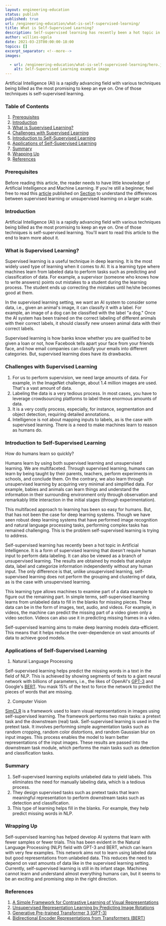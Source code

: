 ```yaml
---
layout: engineering-education
status: publish
published: true
url: /engineering-education/what-is-self-supervised-learning/
title: What is Self-Supervised Learning?
description: Self-supervised learning has recently been a hot topic in Artificial Intelligence. It is a form of supervised learning that doesn't require human input to perform data labeling. It can also be viewed as a branch of unsupervised learning. The results are obtained by models that analyze data, label and categorize information independently without any human input. In this article, we introduce self-supervised learning.
author: willies-ogola
date: 2021-03-23T00:00:00-18:00
topics: []
excerpt_separator: <!--more-->
images:

  - url: /engineering-education/what-is-self-supervised-learning/hero.jpg
    alt: Self-Supervised Learning example image
---
```

Artificial Intelligence (AI) is a rapidly advancing field with various techniques being billed as the most promising to keep an eye on. One of those techniques is self-supervised learning.
<!--more-->

### Table of Contents

1. [Prerequisites](#prerequisites)
2. [Introduction](#introduction)
3. [What is Supervised Learning?](#what-is-supervised-learning)
4. [Challenges with Supervised Learning](#challenges-with-supervised-learning)
5. [Introduction to Self-Supervised Learning](#introduction-to-self-supervised-learning)
6. [Applications of Self-Supervised Learning](#applications-of-self-supervised-learning)
7. [Summary](#summary)
7. [Wrapping Up](#wrapping-up)
8. [References](#references)

### Prerequisites

Before reading this article, the reader needs to have little knowledge of Artificial Intelligence and Machine Learning. If you're still a beginner, feel free to read this [article](/section-engineering-education/supervised-learning-algorithms/) published on [Section](https://www.section.io/engineering-education/) to understand the differences between supervised learning or unsupervised learning on a larger scale. 

### Introduction

Artificial Intelligence (AI) is a rapidly advancing field with various techniques being billed as the most promising to keep an eye on. One of those techniques is self-supervised learning. You'll want to read this article to the end to learn more about it.

### What is Supervised Learning?

Supervised learning is a useful technique in deep learning. It is the most widely used type of learning when it comes to AI. It is a learning type where machines learn from labeled data to perform tasks such as predicting and classification of data. For example, a supervisor (someone who knows how to write answers) points out mistakes to a student during the learning process. The student ends up correcting the mistakes until he/she becomes good at them.

In the supervised learning setting, we want an AI system to consider some data, i.e., given an animal's image, it can classify it with a label. For example, an image of a dog can be classified with the label "a dog." Once the AI system has been trained on the correct labeling of different animals with their correct labels, it should classify new unseen animal data with their correct labels.

Supervised learning is how banks know whether you are qualified to be given a loan or not, how Facebook tells apart your face from your friends face, and how email companies can classify your emails into different categories. But, supervised learning does have its drawbacks.

### Challenges with Supervised Learning

1. For us to perform supervision, we need large amounts of data. For example, in the ImageNet challenge, about 1.4 million images are used. That's a vast amount of data. 
2. Labeling the data is a very tedious process. In most cases, you have to leverage crowdsourcing platforms to label these enormous amounts of data.
3. It is a very costly process, especially, for instance, segmentation and object detection, requiring detailed annotations. 
4. Intelligence is not about mapping inputs to labels, as is the case with supervised learning. There is a need to make machines learn to reason as humans do.

### Introduction to Self-Supervised Learning

How do humans learn so quickly?

Humans learn by using both supervised learning and unsupervised learning. We are multifaceted. Through supervised learning, humans can learn by being taught by their parents, teachers, perform experiments in schools, and conclude them. On the contrary, we also learn through unsupervised learning by acquiring very minimal and simplified data. For example, babies and animals can learn things and understand the information in their surrounding environment only through observation and remarkably little interaction in the initial stages (through experimentation).

This multifaced approach to learning has been so easy for humans. But, that has not been the case for deep learning systems. Though we have seen robust deep learning systems that have performed image recognition and natural language processing tasks, performing complex tasks has remained challenging. This is the problem self-supervised learning is trying to address. 

Self-supervised learning has recently been a hot topic in Artificial Intelligence. It is a form of supervised learning that doesn't require human input to perform data labeling. It can also be viewed as a branch of unsupervised learning. The results are obtained by models that analyze data, label and categorize information independently without any human input. The only difference is that, unlike unsupervised learning, self-supervised learning does not perform the grouping and clustering of data, as is the case with unsupervised learning. 

This learning type allows machines to examine part of a data example to figure out the remaining part. In simple terms, self-supervised learning learns from unlabeled data to fill in the blanks for missing pieces. These data can be in the form of images, text, audio, and videos. 
For example, in videos, the machine can predict the missing part of a video given only a video section. Videos can also use it in predicting missing frames in a video.

Self-supervised learning aims to make deep learning models data-efficient. This means that it helps reduce the over-dependence on vast amounts of data to achieve good models.

### Applications of Self-Supervised Learning

1. Natural Language Processing

Self-supervised learning helps predict the missing words in a text in the field of NLP. This is achieved by showing segments of texts to a giant neural network with billions of parameters, i.e., the likes of OpenAI's [GPT-3](https://openai.com/blog/openai-api/) and Google's [BERT](https://arxiv.org/pdf/1810.04805.pdf). You mask 15% of the text to force the network to predict the pieces of words that are missing. 

2. Computer Vision

[SimCLR](https://arxiv.org/pdf/2002.05709.pdf) is a framework used to learn visual representations in images using self-supervised learning. The framework performs two main tasks: a pretext task and the downstream (real) task. Self-supervised learning is used in the pretext task. It involves performing simple augmentation tasks such as random cropping, random color distortions, and random Gaussian blur on input images. This process enables the model to learn better representations of the input images. These results are passed into the downstream task module, which performs the main tasks such as detection and classification tasks.

### Summary

1. Self-supervised learning exploits unlabeled data to yield labels. This eliminates the need for manually labeling data, which is a tedious process.
2. They design supervised tasks such as pretext tasks that learn meaningful representation to perform downstream tasks such as detection and classification.
3. This type of learning helps fill in the blanks. For example, they help predict missing words in NLP.

### Wrapping Up

Self-supervised learning has helped develop AI systems that learn with fewer samples or fewer trials. This has been evident in the Natural Language Processing (NLP) field with GPT-3 and BERT, which can learn with very few examples. This network aims not to learn using labeled data but good representations from unlabeled data. This reduces the need to depend on vast amounts of data like in the supervised learning setting. 
Currently, self-supervised learning is still in its infant stage. Machines cannot learn and understand almost everything humans can, but it seems to be an exciting and promising step in the right direction.

### References

1. [A Simple Framework for Contrastive Learning of Visual Representations](https://arxiv.org/pdf/2002.05709.pdf)
2. [Unsupervised Representation Learning by Predicting Image Rotations](https://arxiv.org/pdf/1803.07728.pdf)
3. [Generative Pre-trained Transformer 3 (GPT-3)](https://openai.com/blog/openai-api/)
4. [Bidirectional Encoder Representations from Transformers (BERT)](https://arxiv.org/pdf/1810.04805.pdf)
